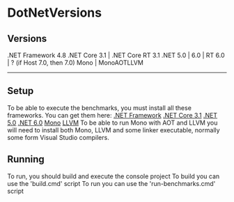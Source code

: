 # DotNetVersions

## Versions
.NET Framework 4.8
.NET Core 3.1 | .NET Core RT 3.1
.NET 5.0 | 6.0 | RT 6.0 | ? (if Host 7.0, then 7.0)
Mono | MonoAOTLLVM

-------
## Setup
To be able to execute the benchmarks, you must install all these frameworks.
You can get them here:
  [.NET Framework](https://dotnet.microsoft.com/en-us/download/dotnet-framework/net48)
  [.NET Core 3.1](https://dotnet.microsoft.com/en-us/download/dotnet/3.1)
  [.NET 5.0](https://dotnet.microsoft.com/en-us/download/dotnet/5.0)
  [.NET 6.0](https://dotnet.microsoft.com/en-us/download/dotnet/6.0) 
  [Mono](https://www.mono-project.com/download/stable/)
  [LLVM](https://github.com/llvm/llvm-project/releases/tag/llvmorg-14.0.6)
To be able to run Mono with AOT and LLVM you will need to install both Mono, LLVM and some linker executable, normally some form Visual Studio compilers.
  
## Running
To run, you should build and execute the console project
To build you can use the 'build.cmd' script
To run you can use the 'run-benchmarks.cmd' script
